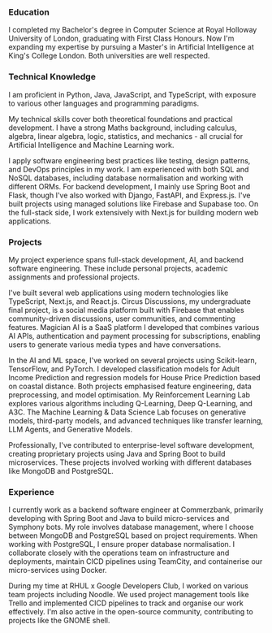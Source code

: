 ### Education

I completed my Bachelor's degree in Computer Science at Royal Holloway University of London, graduating with First Class Honours. Now I'm expanding my expertise by pursuing a Master's in Artificial Intelligence at King's College London. Both universities are well respected.

### Technical Knowledge

I am proficient in Python, Java, JavaScript, and TypeScript, with exposure to various other languages and programming paradigms.

My technical skills cover both theoretical foundations and practical development. I have a strong Maths background, including calculus, algebra, linear algebra, logic, statistics, and mechanics - all crucial for Artificial Intelligence and Machine Learning work. 

I apply software engineering best practices like testing, design patterns, and DevOps principles in my work. I am experienced with both SQL and NoSQL databases, including database normalisation and working with different ORMs. For backend development, I mainly use Spring Boot and Flask, though I've also worked with Django, FastAPI, and Express.js. I've built projects using managed solutions like Firebase and Supabase too. On the full-stack side, I work extensively with Next.js for building modern web applications.


### Projects

My project experience spans full-stack development, AI, and backend software engineering. These include personal projects, academic assignments and professional projects.

I've built several web applications using modern technologies like TypeScript, Next.js, and React.js. Circus Discussions, my undergraduate final project, is a social media platform built with Firebase that enables community-driven discussions, user communities, and commenting features. Magician AI is a SaaS platform I developed that combines various AI APIs, authentication and payment processing for subscriptions, enabling users to generate various media types and have conversations.

In the AI and ML space, I've worked on several projects using Scikit-learn, TensorFlow, and PyTorch. I developed classification models for Adult Income Prediction and regression models for House Price Prediction based on coastal distance. Both projects emphasised feature engineering, data preprocessing, and model optimisation. My Reinforcement Learning Lab explores various algorithms including Q-Learning, Deep Q-Learning, and A3C. The Machine Learning & Data Science Lab focuses on generative models, third-party models, and advanced techniques like transfer learning, LLM Agents, and Generative Models.

Professionally, I've contributed to enterprise-level software development, creating proprietary projects using Java and Spring Boot to build microservices. These projects involved working with different databases like MongoDB and PostgreSQL.


### Experience

I currently work as a backend software engineer at Commerzbank, primarily developing with Spring Boot and Java to build micro-services and Symphony bots. My role involves database management, where I choose between MongoDB and PostgreSQL based on project requirements. When working with PostgreSQL, I ensure proper database normalisation. I collaborate closely with the operations team on infrastructure and deployments, maintain CICD pipelines using TeamCity, and containerise our micro-services using Docker.

During my time at RHUL x Google Developers Club, I worked on various team projects including Noodle. We used project management tools like Trello and implemented CICD pipelines to track and organise our work effectively. I'm also active in the open-source community, contributing to projects like the GNOME shell.